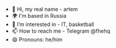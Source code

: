 - 👋 Hi, my real name - artem
- 🌍  I'm based in Russia
- 👀 I’m interested in -  IT, basketball
- 📫 How to reach me -  Telegram @fhehq
- 😄 Pronouns: he/him
